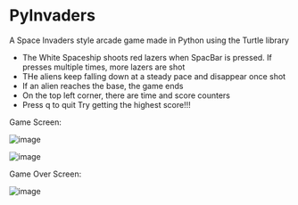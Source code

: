 # PyInvaders

A Space Invaders style arcade game made in Python using the Turtle library
- The White Spaceship shoots red lazers when SpacBar is pressed. If presses multiple times, more lazers are shot
- THe aliens keep falling down at a steady pace and disappear once shot
- If an alien reaches the base, the game ends
- On the top left corner, there are time and score counters
- Press q to quit
Try getting the highest score!!!

Game Screen:

![image](https://github.com/Dish-Patched/PyInvaders/assets/147008603/8a499f44-5ee1-407a-840a-5ffcdc6b7dd8)

![image](https://github.com/Dish-Patched/PyInvaders/assets/147008603/b99a2d6e-0e9a-470c-a739-3bd17543ebc2)


Game Over Screen:

![image](https://github.com/Dish-Patched/PyInvaders/assets/147008603/8e07f431-b779-4e54-929f-8705768bd7b1)

